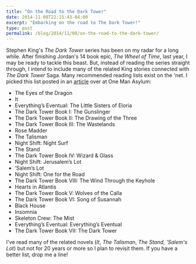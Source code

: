 ```yaml
---
title: "On the Road to the Dark Tower"
date: 2014-11-08T22:15:43-04:00
excerpt: "Embarking on the road to The Dark Tower!"
type: post
permalink: /blog/2014/11/08/on-the-road-to-the-dark-tower/
---
```

Stephen King's _The Dark Tower_ series has been on my radar for a long while. After finishing Jordan's 14 book epic, _The Wheel of Time_, last year, I may be ready to tackle this beast. But, instead of reading the series straight through, I intend to include many of the related King stories connected with _The Dark Tower_ Saga. Many recommended reading lists exist on the 'net. I picked this list posted in an [article](https://www.onemanasylum.com/home/reading-the-dark-tower-series.html) over at One Man Asylum:

  * The Eyes of the Dragon
  * It
  * Everything’s Eventual: The Little Sisters of Eloria
  * The Dark Tower Book I: The Gunslinger
  * The Dark Tower Book II: The Drawing of the Three
  * The Dark Tower Book III: The Wastelands
  * Rose Madder
  * The Talisman
  * Night Shift: Night Surf
  * The Stand
  * The Dark Tower Book IV: Wizard & Glass
  * Night Shift: Jerusalem’s Lot
  * ‘Salem’s Lot
  * Night Shift: One for the Road
  * The Dark Tower Book VIII: The Wind Through the Keyhole
  * Hearts in Atlantis
  * The Dark Tower Book V: Wolves of the Calla
  * The Dark Tower Book VI: Song of Susannah
  * Black House
  * Insomnia
  * Skeleton Crew: The Mist
  * Everything’s Eventual: Everything’s Eventual
  * The Dark Tower Book VII: The Dark Tower

I've read many of the related novels (_It_, _The Talisman_, _The Stand_, _'Salem's Lot_) but not for 20 years or more so I plan to revisit them. If you have a better list, drop me a line!
